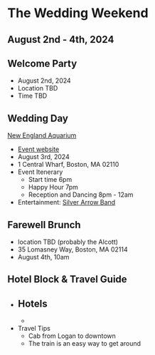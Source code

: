 # The Wedding Weekend 
## August 2nd - 4th, 2024

## Welcome Party

- August 2nd, 2024
- Location TBD
- Time TBD

## Wedding Day

[New England Aquarium](https://www.neaq.org/)
- [Event website](https://www.neaq.org/engage/host-an-event/)
- August 3rd, 2024
- 1 Central Wharf, Boston, MA 02110
- Event Itenerary
    - Start time 6pm
    - Happy Hour 7pm 
    - Reception and Dancing 8pm - 12am
- Entertainment: [Silver Arrow Band](https://www.silverarrowband.com/?)


## Farewell Brunch 
- location TBD (probably the Alcott)
- 35 Lomasney Way, Boston, MA 02114
- August 4th, 10am

## Hotel Block & Travel Guide
- Hotels
    - 
    - 
- Travel Tips
    - Cab from Logan to downtown
    - The train is an easy way to get around
    
